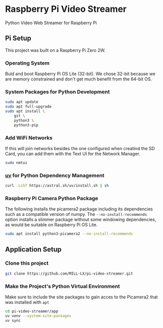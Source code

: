 # Raspberry Pi Video Streamer

Python Video Web Streamer for Raspberry Pi

## Pi Setup

This project was built on a Raspberry Pi Zero 2W.

### Operating System

Buld and boot Raspberry Pi OS Lite (32-bit). We chose 32-bit because we are memory constrained and don't get much benefit from the 64-bit OS.

### System Packages for Python Development

```bash
sudo apt update
sudo apt full-upgrade
sudo apt install \
    git \
    python3 \
    python3-pip 
```

### Add WiFi Networks 

If this will join networks besides the one configured when creatind the SD Card, you can add them with the Text UI for the Network Manager.

```bash
sudo nmtui
```

### [uv](https://github.com/astral-sh/uv) for Python Dependency Management

```bash
curl -LsSf https://astral.sh/uv/install.sh | sh
```

### Raspberry Pi Camera Python Package

The following installs the picamera2 package including its dependencies such as a compatible version of numpy. The `--no-install-recommends` option installs a slimmer package without some windowing dependencies, as would be suitable on Raspberry Pi OS Lite.

```bash
sudo apt install python3-picamera2 --no-install-recommends
```

## Application Setup

### Clone this project

```bash
git clone https://github.com/MILL-LX/pi-video-streamer.git
```

### Make the Project's Python Virtual Environment

Make sure to include the site packages to gain acces to the Picamera2 that was installed with `apt`

```bash
cd pi-video-streamer/app
uv venv --system-site-packages
uv sync
```
